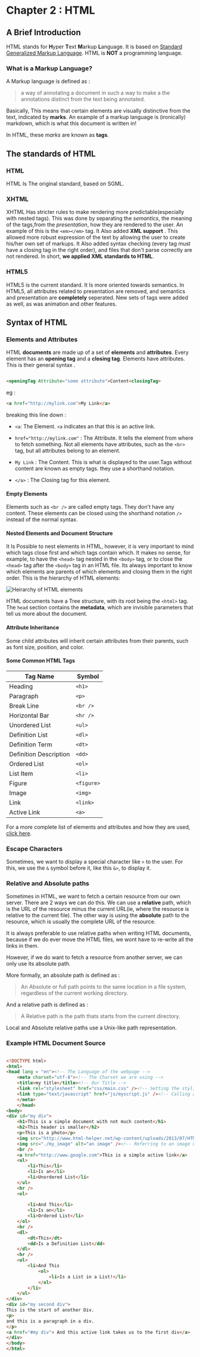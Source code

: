 # Chapter 2 : HTML

## A Brief Introduction 

HTML stands for **H**yper **T**ext **M**arkup **L**anguage. It is based
on [Standard Generalized Markup Language](http://searchmicroservices.techtarget.com/definition/SGML-Standard-Generalized-Markup-Language).
HTML is **NOT** a programming language. 

### What is a Markup Language?

A Markup language is defined as : 
 
>a way of annotating a document in such a way  to make a the annotations distinct 
>from the text being annotated. 

Basically, This means that certain elements are visually distinctive from the text, indicated
by **marks**. An example of a markup language is (ironically) markdown, which is what
this document is written in! 

In HTML, these *marks* are known as **tags**. 

## The standards of HTML 

### HTML

HTML Is The original standard, based on SGML.

### XHTML 

XHTML Has stricter rules to make rendering more predictable(especially with nested tags).
This was done by separating the *semantics*, the meaning of the tags,from the 
*presentation*, how they are rendered to the user. An example of this is the 
```<em></em>``` tag. It Also added **XML support** . This allowed more robust 
expression of the text by allowing the user to create his/her own set of
markups. It Also added syntax checking (every tag must have a closing tag in the 
right order), and files that don't parse correctly are not rendered. In short,
**we applied XML standards to HTML**. 

### HTML5 

HTML5 is the current standard. It Is more oriented towards semantics. In HTML5,
all attributes related to presentation are removed, and semantics and presentation
are **completely** seperated. New sets of tags were added as well, as was animation
and other features.

## Syntax of HTML

### Elements and Attributes

HTML **documents** are made up of a set of **elements** and **attributes**.
Every element has an **opening tag** and a **closing tag**. Elements have 
attributes. This is their general syntax .


```HTML

<openingTag Attribute="some attribute">Content<closingTag>

```

eg : 

```HTML 
<a href="http://mylink.com">My Link</a>

```
breaking this line down :

- ```<a```: The Element. ```<a```  indicates an that this is an active link.

- ```href="http://mylink.com"``` : The Attribute. It tells the element from where
to fetch something. Not all elements have attributes, such as the
```<br>``` tag, but all attributes belong to an element. 

- ```My Link``` : The Content. This is what is displayed to the user.Tags without 
content are known as empty tags. they use a shorthand notation.

- ```</a>``` : The Closing tag for this element.

#### Empty Elements
Elements such as ```<br />``` are called empty tags. They don't have 
any content. These elements can be closed using the shorthand notation 
```/>``` instead of the normal syntax.

#### Nested Elements and Document Structure
It Is Possible to nest elements in HTML, however, it is very
important to mind which tags close first and which tags contain
which. It makes no sense, for example, to have the ```<head>```
tag nested in the ```<body>``` tag, or to close the ```<head>```
tag after the ```<body>``` tag in an HTML file. Its always
important to know which elements are parents of which elements
and closing them in the right order. This is the 
hierarchy of HTML elements:



![Heirarchy of HTML elements](http://www.westciv.com/style_master/hands_on_tutorial_sm/images/containment_hierarchy.png)

HTML documents have a Tree structure, with its root being 
the ```<html>``` tag. The ```head``` section contains the 
**metadata**, which are invisible parameters that tell us more about 
the document. 

#### Attribute Inheritance 
Some child attributes will inherit certain attributes from their parents, such
as font size, position, and color.

#### Some Common HTML Tags

Tag Name | Symbol 
--- | ---
Heading | ```<h1>```  
Paragraph | ```<p>``` 
Break Line | ```<br />``` 
Horizontal Bar | ```<hr />``` 
Unordered List | ```<ul>``` 
Definition List | ```<dl>```
Definition Term | ```<dt>```
Definition Description | ```<dd>```
Ordered List | ```<ol>```
List Item | ```<li>``` 
Figure | ```<figure>```  
Image | ```<img>```
Link | ```<link>``` 
Active Link | ```<a>``` 

For a more complete list of elements and attributes and how they are used,
[click here](http://www.simplehtmlguide.com/cheatsheet.php).


### Escape Characters

Sometimes, we want to display a special character like ```>``` to the
user. For this, we use the ```&``` symbol before it, like this
```&>```, to display it.

### Relative and Absolute paths

Sometimes in HTML, we want to fetch a certain resource from our
own server. There are 
2 ways we can do this. We can use a **relative** path, which is the URL of the 
resource minus the current URL(ie, where the resource is relative to the
current file). The other way is using the **absolute** path to the resource,
which is usually the complete URL of the resource.

It is always preferable to use relative paths when writing HTML documents,
because if we do ever move the HTML files, we wont have to re-write all
the links in them.

However, if we do want to fetch a resource from another server, we 
can only use its absolute path. 

More formally, an absolute path is defined as :

> An Absolute or full path points to the same location in a file system,
 regardless of the current working directory.

And a relative path is defined as :

> A Relative path is the path thats starts from the current directory.

Local and Absolute relative paths use a Unix-like path representation.

### Example HTML Document Source

```HTML

<!DOCTYPE html>
<html>
<head lang = "en"><!-- The Language of the webpage -->
	<meta charset="utf-8"><!-- The Charset we are using -->
	<title>my title</title><!-- Our Title -->
	<link rel="stylesheet" href="css/main.css" /><!-- Setting the styling or the alternative documents -->
	<link type="text/javascript" href="js/myscript.js" /><!-- Calling a script -->
	</meta>
	</head>
<body>
<div id="my div">
	<h1>This is a simple document with not much content</h1>
	<h2>This header is smaller</h2>
	<p>This is a photo</p>
	<img src="http://www.html-helper.net/wp-content/uploads/2013/07/HTML.jpg" alt="my image" /><!-- Inserting an Image in a paragraph using its absolute path -->
	<img src="./my_image" alt="an image" /><!-- Referring to an image using its relative path-->
	<br />
	<a href="http://www.google.com">This is a simple active link</a>
	<ul>
		<li>This</li>
		<li>Is an</li>
		<li>Unordered List</li>
	</ul>
	<hr />
	<ol>
	
		<li>And This</li>
		<li>Is an</li>
		<li>Ordered List</li>
	</ol>
	<hr />
	<dl>
		<dt>This</dt>
		<dd>Is a Definition List</dd>
	</dl>
	<hr />
	<ul>
		<li>And This
			<ol>
				<li>Is a List in a List!</li>
			</ol>
		</li>
	</ul>
</div>
<div id="my second div">
This is the start of another Div. 
<p>
and this is a paragraph in a div.
</p>
<a href="#my div"> And this active link takes us to the first div</a>
</div>
</body>
</html>

```


